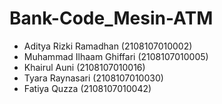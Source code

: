 # Bank-Code_Mesin-ATM

- Aditya Rizki Ramadhan (2108107010002)
- Muhammad Ilhaam Ghiffari (2108107010005)
- Khairul Auni (2108107010016)
- Tyara Raynasari (2108107010030)
- Fatiya Quzza (2108107010042)

